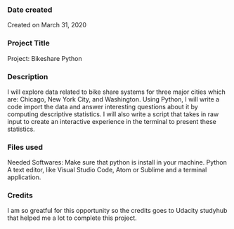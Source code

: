 ### Date created
Created on March 31, 2020

### Project Title
Project: Bikeshare Python  

### Description
I will explore data related to bike share systems for three major cities which are: Chicago, New York City, and Washington. Using Python, I will write a code import the data and answer interesting questions about it by computing descriptive statistics. I will also write a script that takes in raw input to create an interactive experience in the terminal to present these statistics.

### Files used
Needed Softwares: Make sure that python is install in your machine. Python A text editor, like Visual Studio Code, Atom or Sublime and a terminal application.

### Credits
I am so greatful for this opportunity so the credits goes to Udacity studyhub that helped me a lot to complete this project. 

